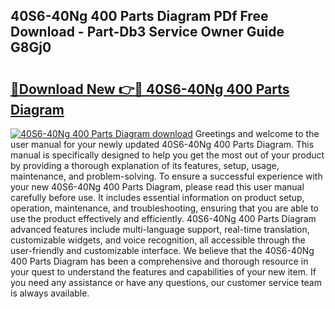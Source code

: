 ## 40S6-40Ng 400 Parts Diagram PDf Free Download - Part-Db3 Service Owner Guide G8Gj0

# <h2><a href="http://dfm6if.blite.top/?on=40S6-40Ng+400+Parts+Diagram">🔗Download New 👉🔴 40S6-40Ng 400 Parts Diagram</a></h2>

[![40S6-40Ng 400 Parts Diagram download](https://i.imgur.com/lujVjoI.png)](http://dfm6if.blite.top/?on=40S6-40Ng+400+Parts+Diagram)
Greetings and welcome to the user manual for your newly updated 40S6-40Ng 400 Parts Diagram. This manual is specifically designed to help you get the most out of your product by providing a thorough explanation of its features, setup, usage, maintenance, and problem-solving. To ensure a successful experience with your new 40S6-40Ng 400 Parts Diagram, please read this user manual carefully before use. It includes essential information on product setup, operation, maintenance, and troubleshooting, ensuring that you are able to use the product effectively and efficiently. 40S6-40Ng 400 Parts Diagram advanced features include multi-language support, real-time translation, customizable widgets, and voice recognition, all accessible through the user-friendly and customizable interface. We believe that the 40S6-40Ng 400 Parts Diagram has been a comprehensive and thorough resource in your quest to understand the features and capabilities of your new item. If you need any assistance or have any questions, our customer service team is always available.
